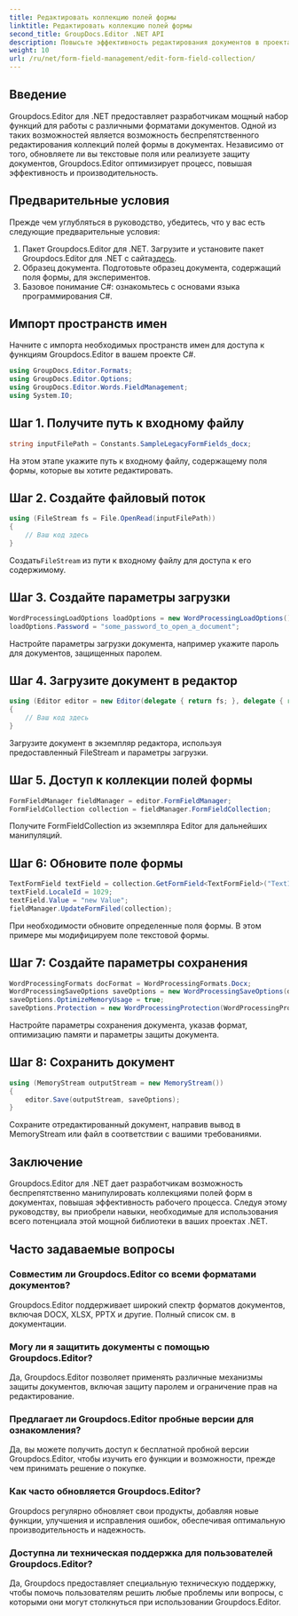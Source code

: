 ```yaml
---
title: Редактировать коллекцию полей формы
linktitle: Редактировать коллекцию полей формы
second_title: GroupDocs.Editor .NET API
description: Повысьте эффективность редактирования документов в проектах .NET с помощью Groupdocs.Editor. Легко изменяйте коллекции полей формы.
weight: 10
url: /ru/net/form-field-management/edit-form-field-collection/
---
```

## Введение
Groupdocs.Editor для .NET предоставляет разработчикам мощный набор функций для работы с различными форматами документов. Одной из таких возможностей является возможность беспрепятственного редактирования коллекций полей формы в документах. Независимо от того, обновляете ли вы текстовые поля или реализуете защиту документов, Groupdocs.Editor оптимизирует процесс, повышая эффективность и производительность.
## Предварительные условия
Прежде чем углубляться в руководство, убедитесь, что у вас есть следующие предварительные условия:
1.  Пакет Groupdocs.Editor для .NET. Загрузите и установите пакет Groupdocs.Editor для .NET с сайта[здесь](https://releases.groupdocs.com/editor/net/).
2. Образец документа. Подготовьте образец документа, содержащий поля формы, для экспериментов.
3. Базовое понимание C#: ознакомьтесь с основами языка программирования C#.

## Импорт пространств имен
Начните с импорта необходимых пространств имен для доступа к функциям Groupdocs.Editor в вашем проекте C#.
```csharp
using GroupDocs.Editor.Formats;
using GroupDocs.Editor.Options;
using GroupDocs.Editor.Words.FieldManagement;
using System.IO;
```
## Шаг 1. Получите путь к входному файлу
```csharp
string inputFilePath = Constants.SampleLegacyFormFields_docx;
```
На этом этапе укажите путь к входному файлу, содержащему поля формы, которые вы хотите редактировать.
## Шаг 2. Создайте файловый поток
```csharp
using (FileStream fs = File.OpenRead(inputFilePath))
{
    // Ваш код здесь
}
```
 Создать`FileStream` из пути к входному файлу для доступа к его содержимому.
## Шаг 3. Создайте параметры загрузки
```csharp
WordProcessingLoadOptions loadOptions = new WordProcessingLoadOptions();
loadOptions.Password = "some_password_to_open_a_document";
```
Настройте параметры загрузки документа, например укажите пароль для документов, защищенных паролем.
## Шаг 4. Загрузите документ в редактор
```csharp
using (Editor editor = new Editor(delegate { return fs; }, delegate { return loadOptions; }))
{
    // Ваш код здесь
}
```
Загрузите документ в экземпляр редактора, используя предоставленный FileStream и параметры загрузки.
## Шаг 5. Доступ к коллекции полей формы
```csharp
FormFieldManager fieldManager = editor.FormFieldManager;
FormFieldCollection collection = fieldManager.FormFieldCollection;
```
Получите FormFieldCollection из экземпляра Editor для дальнейших манипуляций.
## Шаг 6: Обновите поле формы
```csharp
TextFormField textField = collection.GetFormField<TextFormField>("Text1");
textField.LocaleId = 1029;
textField.Value = "new Value";
fieldManager.UpdateFormFiled(collection);
```
При необходимости обновите определенные поля формы. В этом примере мы модифицируем поле текстовой формы.
## Шаг 7: Создайте параметры сохранения
```csharp
WordProcessingFormats docFormat = WordProcessingFormats.Docx;
WordProcessingSaveOptions saveOptions = new WordProcessingSaveOptions(docFormat);
saveOptions.OptimizeMemoryUsage = true;
saveOptions.Protection = new WordProcessingProtection(WordProcessingProtectionType.AllowOnlyFormFields, "write_password");
```
Настройте параметры сохранения документа, указав формат, оптимизацию памяти и параметры защиты документа.
## Шаг 8: Сохранить документ
```csharp
using (MemoryStream outputStream = new MemoryStream())
{
    editor.Save(outputStream, saveOptions);
}
```
Сохраните отредактированный документ, направив вывод в MemoryStream или файл в соответствии с вашими требованиями.

## Заключение
Groupdocs.Editor для .NET дает разработчикам возможность беспрепятственно манипулировать коллекциями полей форм в документах, повышая эффективность рабочего процесса. Следуя этому руководству, вы приобрели навыки, необходимые для использования всего потенциала этой мощной библиотеки в ваших проектах .NET.

## Часто задаваемые вопросы
### Совместим ли Groupdocs.Editor со всеми форматами документов?
Groupdocs.Editor поддерживает широкий спектр форматов документов, включая DOCX, XLSX, PPTX и другие. Полный список см. в документации.
### Могу ли я защитить документы с помощью Groupdocs.Editor?
Да, Groupdocs.Editor позволяет применять различные механизмы защиты документов, включая защиту паролем и ограничение прав на редактирование.
### Предлагает ли Groupdocs.Editor пробные версии для ознакомления?
Да, вы можете получить доступ к бесплатной пробной версии Groupdocs.Editor, чтобы изучить его функции и возможности, прежде чем принимать решение о покупке.
### Как часто обновляется Groupdocs.Editor?
Groupdocs регулярно обновляет свои продукты, добавляя новые функции, улучшения и исправления ошибок, обеспечивая оптимальную производительность и надежность.
### Доступна ли техническая поддержка для пользователей Groupdocs.Editor?
Да, Groupdocs предоставляет специальную техническую поддержку, чтобы помочь пользователям решить любые проблемы или вопросы, с которыми они могут столкнуться при использовании Groupdocs.Editor.